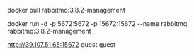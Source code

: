 docker pull rabbitmq:3.8.2-management

docker run -d -p 5672:5672 -p 15672:15672 --name rabbitmq rabbitmq:3.8.2-management

http://39.107.51.65:15672 guest guest

